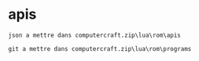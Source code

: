 apis
====

    json a mettre dans computercraft.zip\lua\rom\apis
    
    git a mettre dans computercraft.zip\lua\rom\programs
